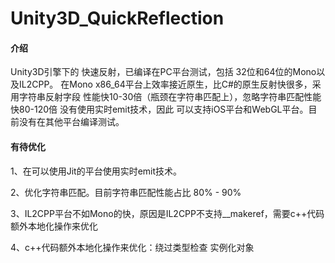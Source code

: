# Unity3D_QuickReflection

#### 介绍
Unity3D引擎下的 快速反射，已编译在PC平台测试，包括 32位和64位的Mono以及IL2CPP。
在Mono x86_64平台上效率接近原生，比C#的原生反射快很多，采用字符串反射字段 性能快10-30倍（瓶颈在字符串匹配上），忽略字符串匹配性能快80-120倍
没有使用实时emit技术，因此 可以支持iOS平台和WebGL平台。目前没有在其他平台编译测试。

#### 有待优化
1、在可以使用Jit的平台使用实时emit技术。

2、优化字符串匹配。目前字符串匹配性能占比 80% - 90% 

3、IL2CPP平台不如Mono的快，原因是IL2CPP不支持__makeref，需要c++代码额外本地化操作来优化

4、c++代码额外本地化操作来优化：绕过类型检查 实例化对象
